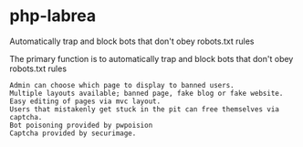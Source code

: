 php-labrea
==========

Automatically trap and block bots that don't obey robots.txt rules 

The primary function is to automatically trap and block bots that don't obey robots.txt rules

    Admin can choose which page to display to banned users.
    Multiple layouts available; banned page, fake blog or fake website.
    Easy editing of pages via mvc layout.
    Users that mistakenly get stuck in the pit can free themselves via captcha.
    Bot poisoning provided by pwpoision
    Captcha provided by securimage. 
